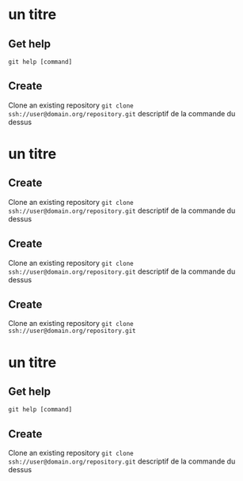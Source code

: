 # un titre
## Get help
`git help [command]`

## Create
Clone an existing repository
`git clone ssh://user@domain.org/repository.git`
descriptif de la commande du dessus

# un titre
## Create
Clone an existing repository
`git clone ssh://user@domain.org/repository.git`
descriptif de la commande du dessus

## Create
Clone an existing repository
`git clone ssh://user@domain.org/repository.git`
descriptif de la commande du dessus

## Create
Clone an existing repository
`git clone ssh://user@domain.org/repository.git`

# un titre
## Get help
`git help [command]`

## Create
Clone an existing repository
`git clone ssh://user@domain.org/repository.git`
descriptif de la commande du dessus
